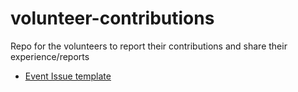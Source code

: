 # volunteer-contributions
Repo for the volunteers to report their contributions and share their experience/reports

* [Event Issue template](/Event_issue_format.md)
